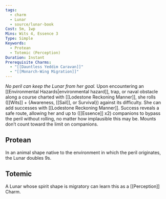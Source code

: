 ```yaml
---
tags:
  - charm
  - Lunar
  - source/lunar-book
Cost: 5m, 1wp
Mins: Wits 4, Essence 3
Type: Simple
Keywords:
  - Protean
  - Totemic (Perception)
Duration: Instant
Prerequisite Charms:
  - "[[Dauntless Yeddim Caravan]]"
  - "[[Monarch-Wing Migration]]"
---
```

*No peril can keep the Lunar from her goal.*
Upon encountering an [[Environmental Hazards|environmental hazard]], trap, or naval obstacle along a course charted with [[Lodestone Reckoning Manner]], she rolls ([[Wits]] + {Awareness, [[Sail]], or Survival}) against its difficulty. She can add successes with [[Lodestone Reckoning Manner]]. Success reveals a safe route, allowing her and up to ([[Essence]] x2) companions to bypass the peril without rolling, no matter how implausible this may be. Mounts don’t count toward the limit on companions. 
## Protean 

In an animal shape native to the environment in which the peril originates, the Lunar doubles 9s. 
## Totemic 

A Lunar whose spirit shape is migratory can learn this as a [[Perception]] Charm.